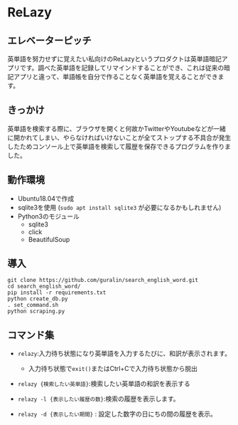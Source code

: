 # ReLazy
## エレベーターピッチ
英単語を努力せずに覚えたい私向けのReLazyというプロダクトは英単語暗記アプリです。調べた英単語を記録してリマインドすることができ、これは従来の暗記アプリと違って、単語帳を自分で作ることなく英単語を覚えることができます。

## きっかけ
英単語を検索する際に、ブラウザを開くと何故かTwitterやYoutubeなどが一緒に開かれてしまい、やらなければいけないことが全てストップする不具合が発生したためコンソール上で英単語を検索して履歴を保存できるプログラムを作りました。

## 動作環境
- Ubuntu18.04で作成
- sqlite3を使用 (`sudo apt install sqlite3` が必要になるかもしれません)
- Python3のモジュール
    - sqlite3
    - click
    - BeautifulSoup

## 導入
~~~
git clone https://github.com/guralin/search_english_word.git
cd search_english_word/
pip install -r requirements.txt
python create_db.py
. set_command.sh
python scraping.py
~~~
## コマンド集
- `relazy`:入力待ち状態になり英単語を入力するたびに、和訳が表示されます。
    - 入力待ち状態で`exit()`またはCtrl+Cで入力待ち状態から脱出

- `relazy {検索したい英単語}`:検索したい英単語の和訳を表示する

- `relazy -l {表示したい履歴の数}`:検索の履歴を表示します。

- `relazy -d {表示したい期間}` : 設定した数字の日にちの間の履歴を表示。

